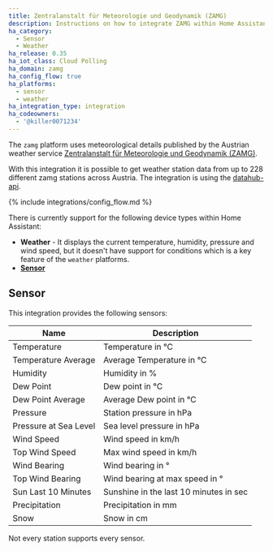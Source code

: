 ```yaml
---
title: Zentralanstalt für Meteorologie und Geodynamik (ZAMG)
description: Instructions on how to integrate ZAMG within Home Assistant.
ha_category:
  - Sensor
  - Weather
ha_release: 0.35
ha_iot_class: Cloud Polling
ha_domain: zamg
ha_config_flow: true
ha_platforms:
  - sensor
  - weather
ha_integration_type: integration
ha_codeowners:
  - '@killer0071234'
---
```


The `zamg` platform uses meteorological details published by the Austrian weather service [Zentralanstalt für Meteorologie und Geodynamik (ZAMG)](https://www.zamg.ac.at).

With this integration it is possible to get weather station data from up to 228 different zamg stations across Austria. The integration is using the [datahub-api](https://dataset.api.hub.zamg.ac.at/v1/docs/index.html).

{% include integrations/config_flow.md %}

There is currently support for the following device types within Home Assistant:

- **Weather** - It displays the current temperature, humidity, pressure and wind speed, but it doesn't have support for conditions which is a key feature of the `weather` platforms.
- **[Sensor](#sensor)**

## Sensor

This integration provides the following sensors:

|Name|Description|
|----|-----------|
|Temperature|Temperature in °C|
|Temperature Average|Average Temperature in °C|
|Humidity|Humidity in %|
|Dew Point|Dew point in °C|
|Dew Point Average|Average Dew point in °C|
|Pressure|Station pressure in hPa|
|Pressure at Sea Level|Sea level pressure in hPa|
|Wind Speed|Wind speed in km/h|
|Top Wind Speed|Max wind speed in km/h|
|Wind Bearing|Wind bearing in °|
|Top Wind Bearing|Wind bearing at max speed in °|
|Sun Last 10 Minutes|Sunshine in the last 10 minutes in sec|
|Precipitation|Precipitation in mm|
|Snow|Snow in cm|

<div class='note'>
Not every station supports every sensor.
</div>

